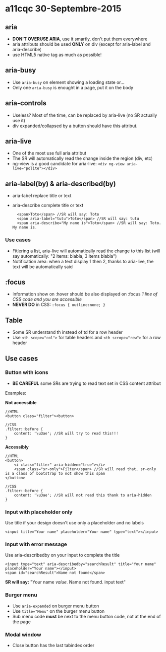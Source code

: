 # a11cqc 30-Septembre-2015

## aria

- **DON'T OVERUSE ARIA**, use it smartly, don't put them everywhere
- aria attributs should be used **ONLY** on div (except for aria-label and aria-describe)
- use HTML5 native tag as much as possible!

## aria-busy

- Use ```aria-busy``` on element showing a loading state or...
- Only one ```aria-busy``` is enought in a page, put it on the body

## aria-controls

- Useless? Most of the time, can be replaced by aria-live (no SR actually use it)
- div expanded/collapsed by a button should have this attribut.

## aria-live

- One of the most use full aria attribut
- The SR will automatically read the change inside the region (div, etc)
- ng-view is a good candidate for aria-live: ```<div ng-view aria-live="polite"></div>```

## aria-label(by) & aria-described(by)

- aria-label replace title or text
- aria-describe complete title or text

		<span>Toto</span> //SR will say: Toto
	    <span aria-label="tutu">Toto</span> //SR will say: tutu
	    <span aria-describe="My name is">Toto</span> //SR will say: Toto. My name is. 
    
### Use cases

* Fitlering a list, aria-live will automatically read the change to this list (will say automatically: "2 items: blabla, 3 items blabla")
* Notification area: when a text display 1 then 2, thanks to  aria-live, the text will be automatically said

## :focus

- Information show on :hover should be also displayed on :focus _1 line of CSS code and you are accessible_
- **NEVER DO** in CSS: ```:focus { outline:none; }```

## Table

- Some SR understand th instead of td for a row header
- Use ```<th scope="col">``` for table headers and ```<th scrope="row">``` for a row header

## Use cases

### Button with icons
- **BE CAREFUL** some SRs are trying to read text set in CSS content attribut

Examples:

**Not accessible**

    //HTML
    <button class="filter"><button>
    
    //CSS
    .filter::before {
        content: '\u3ae'; //SR will try to read this!!!
    }

**Accessibly**

    //HTML
    <button>
        <i class="filter" aria-hidden="true"></i>
        <span class="sr-only">Filter</span> //SR will read that, sr-only is a class of bootstrap to not show this span
    </button>
    
    //CSS
    .filter::before {
        content: '\u3ae'; //SR will not read this thank to aria-hidden
    }

### Input with placeholder only

Use title if your design doesn't use only a placeholder and no labels

    <input title="Your name" placeholder="Your name" type="text"></input>
    
### Input with error message

Use aria-describedby on your input to complete the title

    <input type="text" aria-describedby="searchResult" title="Your name" placeholder="Your name"></input>
    <span id="searchResult">Name not found</span>
    
**SR will say:** "Your name _value_. Name not found. input text" 

### Burger menu

- Use ```aria-expanded``` on burger menu button
- Use ```title="Menu"``` on the burger menu button
- Sub menu code **must** be next to the menu button code, not at the end of the page

### Modal window

- Close button has the last tabindex order